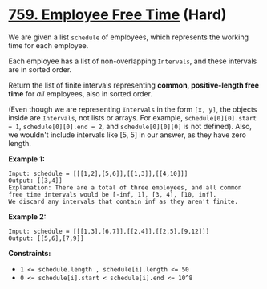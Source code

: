 # [759. Employee Free Time][link] (Hard)

[link]: https://leetcode.com/problems/employee-free-time/

We are given a list `schedule` of employees, which represents the working time for each employee.

Each employee has a list of non-overlapping `Intervals`, and these intervals are in sorted order.

Return the list of finite intervals representing **common, positive-length free time** for _all_
employees, also in sorted order.

(Even though we are representing `Intervals` in the form `[x, y]`, the objects inside are
`Intervals`, not lists or arrays. For example, `schedule[0][0].start = 1`, `schedule[0][0].end = 2`,
and `schedule[0][0][0]` is not defined).  Also, we wouldn't include intervals like \[5, 5\] in our
answer, as they have zero length.

**Example 1:**

```
Input: schedule = [[[1,2],[5,6]],[[1,3]],[[4,10]]]
Output: [[3,4]]
Explanation: There are a total of three employees, and all common
free time intervals would be [-inf, 1], [3, 4], [10, inf].
We discard any intervals that contain inf as they aren't finite.
```

**Example 2:**

```
Input: schedule = [[[1,3],[6,7]],[[2,4]],[[2,5],[9,12]]]
Output: [[5,6],[7,9]]
```

**Constraints:**

- `1 <= schedule.length , schedule[i].length <= 50`
- `0 <= schedule[i].start < schedule[i].end <= 10^8`
